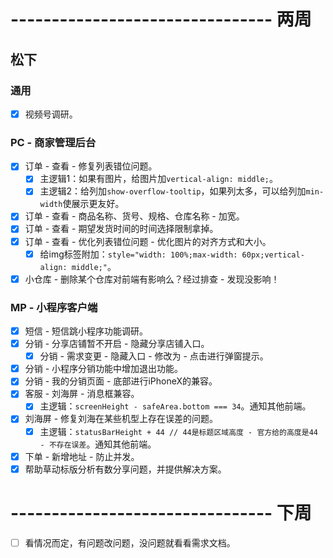 # -------------------------------- 两周

## 松下
### 通用
* [x] 视频号调研。
### PC - 商家管理后台
* [x] 订单 - 查看 - 修复列表错位问题。
  - [x] 主逻辑1：如果有图片，给图片加`vertical-align: middle;`。
  - [x] 主逻辑2：给列加`show-overflow-tooltip`，如果列太多，可以给列加`min-width`使展示更友好。
* [x] 订单 - 查看 - 商品名称、货号、规格、仓库名称 - 加宽。
* [x] 订单 - 查看 - 期望发货时间的时间选择限制拿掉。
* [x] 订单 - 查看 - 优化列表错位问题 - 优化图片的对齐方式和大小。
  - [x] 给img标签附加：`style="width: 100%;max-width: 60px;vertical-align: middle;"`。
* [x] 小仓库 - 删除某个仓库对前端有影响么？经过排查 - 发现没影响！
### MP - 小程序客户端
* [x] 短信 - 短信跳小程序功能调研。
* [x] 分销 - 分享店铺暂不开启 - 隐藏分享店铺入口。
  - [x] 分销 - 需求变更 - 隐藏入口 - 修改为 - 点击进行弹窗提示。
* [x] 分销 - 小程序分销功能中增加退出功能。
* [x] 分销 - 我的分销页面 - 底部进行iPhoneX的兼容。
* [x] 客服 - 刘海屏 - 消息框兼容。
  - [x] 主逻辑：`screenHeight - safeArea.bottom === 34`。通知其他前端。
* [x] 刘海屏 - 修复刘海在某些机型上存在误差的问题。
  - [x] 主逻辑：`statusBarHeight + 44 // 44是标题区域高度 - 官方给的高度是44 - 不存在误差`。通知其他前端。
* [x] 下单 - 新增地址 - 防止并发。
* [x] 帮助草动标版分析有数分享问题，并提供解决方案。

# -------------------------------- 下周
* [ ] 看情况而定，有问题改问题，没问题就看看需求文档。

